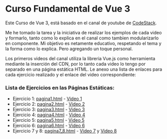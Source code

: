 # Curso Fundamental de Vue 3

Este Curso de Vue 3, está basado en el canal de youtube de [CodeStack](https://www.youtube.com/@CodeStack).

Me he tomado la tarea y la iniciativa de realizar los ejemplos de cada video y formarlo, tanto como lo explica en el canal como tambien modularizarlo en componente. 
Mi objetivo es netamente educativo, respetando el tema y la forma como lo explica. Pero agregando un toque personal.

Los primeros videos del canal utiliza la libreria Vue.js como herramienta mediante la inserción del CDN, por lo tanto cada video lo tengo por separado en una página estática HTML. Le anexo una lista de enlaces para cada ejercicio realizado y el enlace del video correspondiente:

### Lista de Ejercicios en las Páginas Estáticas:
- Ejercicio 1: [pagina1.html](/estaticas/pagina1.html) - [Video 1](https://www.youtube.com/watch?v=je1r0Qaz0Gs)
- Ejercicio 2: [pagina2.html](/estaticas/pagina2.html) - [Video 2](https://www.youtube.com/watch?v=JGN5TqaqnRg)
- Ejercicio 3: [pagina3.html](/estaticas/pagina3.html) - [Video 3](https://www.youtube.com/watch?v=5-SsRpGa9NM)
- Ejercicio 4: [pagina4.html](/estaticas/pagina4.html) - [Video 4](https://www.youtube.com/watch?v=iCoJC3P0ftQ)
- Ejercicio 5: [pagina5.html](/estaticas/pagina5.html) - [Video 5](https://www.youtube.com/watch?v=mppzB_PJR4Q)
- Ejercicio 6: [pagina6.html](/estaticas/pagina6.html) - [Video 6](https://www.youtube.com/watch?v=5jjMnb9qcVg)
- Ejercicio 7 y 8: [pagina7_8.html](/estaticas/pagina7_8.html) - [Video 7](https://www.youtube.com/watch?v=je1r0Qaz0Gs) y [Video 8](https://www.youtube.com/watch?v=je1r0Qaz0Gs)



